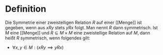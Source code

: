 
# Definition
Die Symmetrie einer zweistelligen Relation $R$ auf einer [[Menge]] ist gegeben, wenn aus $xRy$ stets $yRx$ folgt. Man nennt $R$ dann symmetrisch.
Ist $M$ eine [[Menge]] und $R \subseteq M \times M$ eine zweistellige Relation auf $M$, dann heißt $R$ symmetrisch, wenn folgendes gilt:
- $\forall x, y \in M: (xRy \implies yRx)$
